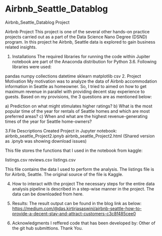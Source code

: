 # Airbnb_Seattle_Datablog
Airbnb_Seattle_Datablog Project

Airbnb Project
This project is one of the several other hands-on practice projects carried out as a part of the Data Science Nano Degree (DSND) program. In this project he Airbnb, Seattle data is explored to gain business related insights.

1. Installations
The required libraries for running the code within Jupiter notebook are part of the Anaconda distribution for Python 3.6. Following libraries were used:

pandas
numpy
collections
datetime
sklearn
matplotlib
csv
2. Project Motivation
My motivation was to analyze the data of Airbnb accommodation information in Seattle as homeowner. So, I tried to aimed on how to get maximum revenue in parallel with providing decent stay experience to guests. Based on my provisions, the 3 questions are as mentioned below:

a) Prediction on what might stimulates higher ratings?
b) What is the most popular time of the year for rentals of Seattle homes and which are most preferred areas?
c) When and what are the highest revenue-generating times of the year for Seattle home-owners?

3.File Descriptions
Created Project in Jupyter notebook: airbnb_seattle_Project2.ipnyb
airbnb_seattle_Project2.html (Shared version as .ipnyb was showing download issues)

This file stores the functions that I used in the notebook from kaggle:

listings.csv
reviews.csv
listings.csv

This file contains the data I used to perform the analysis. The listings file is for Airbnb, Seattle. The original source of the file is Kaggle.

4. How to interact with the project
The necessary steps for the entire data analysis pipeline is described in a step-wise manner in the project. The data can be downloaded from here. 

5. Results:
The result output can be found in the blog link as below:
    https://medium.com/@das.kirtirjasaswini/airbnb-seattle-how-to-provide-a-decent-stay-and-attract-customers-c3c8f485cee0
6. Acknowledgments
I reffered code that has been developed by:
  Other of the git hub submittions. Thank You.
  
